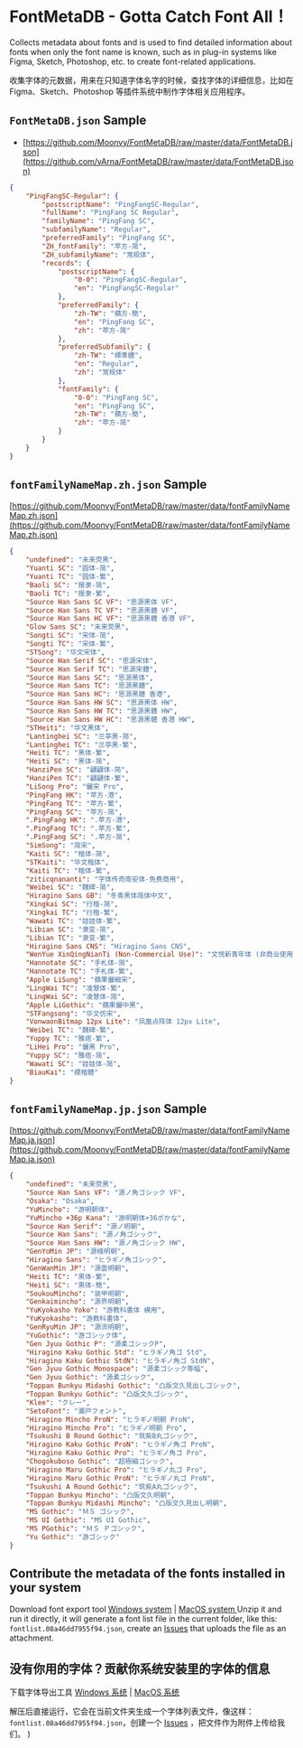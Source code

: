 # FontMetaDB - Gotta Catch Font All！

Collects metadata about fonts and is used to find detailed information about fonts when only the font name is known, such as in plug-in systems like Figma, Sketch, Photoshop, etc. to create font-related applications.

收集字体的元数据，用来在只知道字体名字的时候，查找字体的详细信息，比如在 Figma、Sketch、Photoshop 等插件系统中制作字体相关应用程序。

## `FontMetaDB.json` Sample

-   [https://github.com/Moonvy/FontMetaDB/raw/master/data/FontMetaDB.json](https://github.com/yArna/FontMetaDB/raw/master/data/FontMetaDB.json)

```json
{
    "PingFangSC-Regular": {
        "postscriptName": "PingFangSC-Regular",
        "fullName": "PingFang SC Regular",
        "familyName": "PingFang SC",
        "subfamilyName": "Regular",
        "preferredFamily": "PingFang SC",
        "ZH_fontFamily": "苹方-简",
        "ZH_subfamilyName": "常规体",
        "records": {
            "postscriptName": {
                "0-0": "PingFangSC-Regular",
                "en": "PingFangSC-Regular"
            },
            "preferredFamily": {
                "zh-TW": "蘋方-簡",
                "en": "PingFang SC",
                "zh": "苹方-简"
            },
            "preferredSubfamily": {
                "zh-TW": "標準體",
                "en": "Regular",
                "zh": "常规体"
            },
            "fontFamily": {
                "0-0": "PingFang SC",
                "en": "PingFang SC",
                "zh-TW": "蘋方-簡",
                "zh": "苹方-简"
            }
        }
    }
}
```

## `fontFamilyNameMap.zh.json` Sample

[https://github.com/Moonvy/FontMetaDB/raw/master/data/fontFamilyNameMap.zh.json](https://github.com/Moonvy/FontMetaDB/raw/master/data/fontFamilyNameMap.zh.json)

```json
{
    "undefined": "未来荧黑",
    "Yuanti SC": "圆体-简",
    "Yuanti TC": "圆体-繁",
    "Baoli SC": "报隶-简",
    "Baoli TC": "报隶-繁",
    "Source Han Sans SC VF": "思源黑体 VF",
    "Source Han Sans TC VF": "思源黑體 VF",
    "Source Han Sans HC VF": "思源黑體 香港 VF",
    "Glow Sans SC": "未来荧黑",
    "Songti SC": "宋体-简",
    "Songti TC": "宋体-繁",
    "STSong": "华文宋体",
    "Source Han Serif SC": "思源宋体",
    "Source Han Serif TC": "思源宋體",
    "Source Han Sans SC": "思源黑体",
    "Source Han Sans TC": "思源黑體",
    "Source Han Sans HC": "思源黑體 香港",
    "Source Han Sans HW SC": "思源黑体 HW",
    "Source Han Sans HW TC": "思源黑體 HW",
    "Source Han Sans HW HC": "思源黑體 香港 HW",
    "STHeiti": "华文黑体",
    "Lantinghei SC": "兰亭黑-简",
    "Lantinghei TC": "兰亭黑-繁",
    "Heiti TC": "黑体-繁",
    "Heiti SC": "黑体-简",
    "HanziPen SC": "翩翩体-简",
    "HanziPen TC": "翩翩体-繁",
    "LiSong Pro": "儷宋 Pro",
    "PingFang HK": "苹方-港",
    "PingFang TC": "苹方-繁",
    "PingFang SC": "苹方-简",
    ".PingFang HK": ".苹方-港",
    ".PingFang TC": ".苹方-繁",
    ".PingFang SC": ".苹方-简",
    "SimSong": "简宋",
    "Kaiti SC": "楷体-简",
    "STKaiti": "华文楷体",
    "Kaiti TC": "楷体-繁",
    "ziticqnananti": "字体传奇南安体-免费商用",
    "Weibei SC": "魏碑-简",
    "Hiragino Sans GB": "冬青黑体简体中文",
    "Xingkai SC": "行楷-简",
    "Xingkai TC": "行楷-繁",
    "Wawati TC": "娃娃体-繁",
    "Libian SC": "隶变-简",
    "Libian TC": "隶变-繁",
    "Hiragino Sans CNS": "Hiragino Sans CNS",
    "WenYue XinQingNianTi (Non-Commercial Use)": "文悦新青年体 (非商业使用)",
    "Hannotate SC": "手札体-简",
    "Hannotate TC": "手札体-繁",
    "Apple LiSung": "蘋果儷細宋",
    "LingWai TC": "凌慧体-繁",
    "LingWai SC": "凌慧体-简",
    "Apple LiGothic": "蘋果儷中黑",
    "STFangsong": "华文仿宋",
    "VonwaonBitmap 12px Lite": "凤凰点阵体 12px Lite",
    "Weibei TC": "魏碑-繁",
    "Yuppy TC": "雅痞-繁",
    "LiHei Pro": "儷黑 Pro",
    "Yuppy SC": "雅痞-简",
    "Wawati SC": "娃娃体-简",
    "BiauKai": "標楷體"
}
```

## `fontFamilyNameMap.jp.json` Sample

[https://github.com/Moonvy/FontMetaDB/raw/master/data/fontFamilyNameMap.ja.json](https://github.com/Moonvy/FontMetaDB/raw/master/data/fontFamilyNameMap.ja.json)

```json
{
    "undefined": "未来荧黑",
    "Source Han Sans VF": "源ノ角ゴシック VF",
    "Osaka": "Osaka",
    "YuMincho": "游明朝体",
    "YuMincho +36p Kana": "游明朝体+36ポかな",
    "Source Han Serif": "源ノ明朝",
    "Source Han Sans": "源ノ角ゴシック",
    "Source Han Sans HW": "源ノ角ゴシック HW",
    "GenYoMin JP": "源様明朝",
    "Hiragino Sans": "ヒラギノ角ゴシック",
    "GenWanMin JP": "源雲明朝",
    "Heiti TC": "黒体-繁",
    "Heiti SC": "黒体-簡",
    "SoukouMincho": "装甲明朝",
    "Genkaimincho": "源界明朝",
    "YuKyokasho Yoko": "游教科書体 横用",
    "YuKyokasho": "游教科書体",
    "GenRyuMin JP": "源流明朝",
    "YuGothic": "游ゴシック体",
    "Gen Jyuu Gothic P": "源柔ゴシックP",
    "Hiragino Kaku Gothic Std": "ヒラギノ角ゴ Std",
    "Hiragino Kaku Gothic StdN": "ヒラギノ角ゴ StdN",
    "Gen Jyuu Gothic Monospace": "源柔ゴシック等幅",
    "Gen Jyuu Gothic": "源柔ゴシック",
    "Toppan Bunkyu Midashi Gothic": "凸版文久見出しゴシック",
    "Toppan Bunkyu Gothic": "凸版文久ゴシック",
    "Klee": "クレー",
    "SetoFont": "瀬戸フォント",
    "Hiragino Mincho ProN": "ヒラギノ明朝 ProN",
    "Hiragino Mincho Pro": "ヒラギノ明朝 Pro",
    "Tsukushi B Round Gothic": "筑紫B丸ゴシック",
    "Hiragino Kaku Gothic ProN": "ヒラギノ角ゴ ProN",
    "Hiragino Kaku Gothic Pro": "ヒラギノ角ゴ Pro",
    "Chogokuboso Gothic": "超極細ゴシック",
    "Hiragino Maru Gothic Pro": "ヒラギノ丸ゴ Pro",
    "Hiragino Maru Gothic ProN": "ヒラギノ丸ゴ ProN",
    "Tsukushi A Round Gothic": "筑紫A丸ゴシック",
    "Toppan Bunkyu Mincho": "凸版文久明朝",
    "Toppan Bunkyu Midashi Mincho": "凸版文久見出し明朝",
    "MS Gothic": "ＭＳ ゴシック",
    "MS UI Gothic": "MS UI Gothic",
    "MS PGothic": "ＭＳ Ｐゴシック",
    "Yu Gothic": "游ゴシック"
}
```

## Contribute the metadata of the fonts installed in your system
Download font export tool [Windows system](https://github.com/Moonvy/FontMetaDB/releases/download/ExportMyFontList/ExportMyFontList-Windows.zip) | [MacOS system ](https://github.com/Moonvy/FontMetaDB/releases/download/ExportMyFontList/ExportMyFontList-MacOS.zip)
Unzip it and run it directly, it will generate a font list file in the current folder, like this: `fontlist.08a46dd7955f94.json`, create an [Issues](https://github.com/Moonvy/FontMetaDB/issues/new/choose) that uploads the file as an attachment.


## 没有你用的字体？贡献你系统安装里的字体的信息

下载字体导出工具 [Windows 系统](https://github.com/Moonvy/FontMetaDB/releases/download/ExportMyFontList/ExportMyFontList-Windows.zip) | [MacOS 系统](https://github.com/Moonvy/FontMetaDB/releases/download/ExportMyFontList/ExportMyFontList-MacOS.zip)

解压后直接运行，它会在当前文件夹生成一个字体列表文件，像这样：`fontlist.08a46dd7955f94.json`，创建一个 [Issues](https://github.com/Moonvy/FontMetaDB/issues/new/choose) ，把文件作为附件上传给我们。
)
